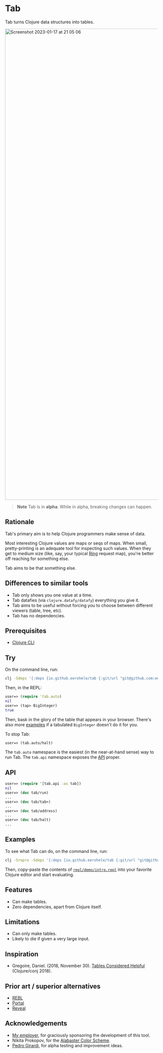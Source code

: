 # Tab

Tab turns Clojure data structures into tables.

<img width="1552" alt="Screenshot 2023-01-17 at 21 05 06" src="https://user-images.githubusercontent.com/31859/212988791-5e3a060a-2072-47ba-ba16-2981823ccb2b.png">

> **Note**
> Tab is in **alpha**. While in alpha, breaking changes can happen.

## Rationale

Tab's primary aim is to help Clojure programmers make sense of data.

Most interesting Clojure values are maps or seqs of maps. When small, pretty-printing is an adequate tool for inspecting such values. When they get to medium size (like, say, your typical [Ring](https://github.com/ring-clojure/ring) request map), you're better off reaching for something else.

Tab aims to be that something else.

## Differences to similar tools

- Tab only shows you one value at a time.
- Tab datafies (via `clojure.datafy/datafy`) everything you give it.
- Tab aims to be useful without forcing you to choose between different viewers (table, tree, etc).
- Tab has no dependencies.

## Prerequisites

- [Clojure CLI](https://clojure.org/guides/install_clojure)

## Try

On the command line, run:

```bash
clj -Sdeps '{:deps {io.github.eerohele/tab {:git/url "git@github.com:eerohele/tab.git" :git/sha "212f58af8eb10fcb788a72b6e8ff20c44863bfb6"}}}'
```

Then, in the REPL:

```clojure
user=> (require 'tab.auto)
nil
user=> (tap> BigInteger)
true
```

Then, bask in the glory of the table that appears in your browser. There's also more [examples](#examples) if a tabulated `BigInteger` doesn't do it for you.

To stop Tab:

```clojure
user=> (tab.auto/halt)
```

The `tab.auto` namespace is the easiest (in the near-at-hand sense) way to run Tab. The `tab.api` namespace exposes the [API](#api) proper.

## API

```clojure
user=> (require '[tab.api :as tab])
nil
user=> (doc tab/run)
...
user=> (doc tab/tab>)
...
user=> (doc tab/address)
...
user=> (doc tab/halt)
...
```

## Examples

To see what Tab can do, on the command line, run:

```bash
clj -Srepro -Sdeps '{:deps {io.github.eerohele/tab {:git/url "git@github.com:eerohele/tab.git" :git/sha "212f58af8eb10fcb788a72b6e8ff20c44863bfb6"} org.clojure/tools.deps {:git/url "https://github.com/clojure/tools.deps.git" :git/sha "8f8fc2571e721301b6d52e191129248355cb8c5a"}}}'
```

Then, copy-paste the contents of [`repl/demo/intro.repl`](https://github.com/eerohele/tab/blob/main/repl/demo/intro.repl) into your favorite Clojure editor and start evaluating.

## Features

- Can make tables.
- Zero dependencies, apart from Clojure itself.

## Limitations

- Can only make tables.
- Likely to die if given a very large input.

## Inspiration

- Gregoire, Daniel. (2018, November 30). [Tables Considered Helpful](https://www.youtube.com/watch?v=b5UK-VHbJlQ) (Clojure/conj 2018).

## Prior art / superior alternatives

- [REBL](https://docs.datomic.com/cloud/other-tools/REBL.html)
- [Portal](https://djblue.github.io/portal/)
- [Reveal](https://vlaaad.github.io/reveal/)

## Acknowledgements

- [My employer](https://www.solita.fi), for graciously sponsoring the development of this tool.
- Nikita Prokopov, for the [Alabaster Color Scheme](https://github.com/tonsky/sublime-scheme-alabaster).
- [Pedro Girardi](https://github.com/pedrorgirardi), for alpha testing and improvement ideas.
